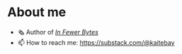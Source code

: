 # About me

- 🗞️ Author of [*In Fewer Bytes*](https://kaitebay.org)
- 📫 How to reach me: https://substack.com/@kaitebay

